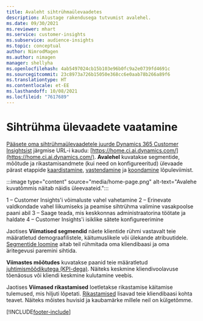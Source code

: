 ```yaml
---
title: Avaleht sihtrühmaülevaadetes
description: Alustage rakendusega tutvumist avalehel.
ms.date: 09/30/2021
ms.reviewer: mhart
ms.service: customer-insights
ms.subservice: audience-insights
ms.topic: conceptual
author: NimrodMagen
ms.author: nimagen
manager: shellyha
ms.openlocfilehash: 4ab5497024cb15b103e96b0fc9a2e0739fd4691c
ms.sourcegitcommit: 23c8973a726b15050e368cc6e0aab78b266a89f6
ms.translationtype: HT
ms.contentlocale: et-EE
ms.lasthandoff: 10/08/2021
ms.locfileid: "7617689"
---
```

# <a name="explore-audience-insights"></a>Sihtrühma ülevaadete vaatamine

[Pääsete oma sihtrühmaülevaadetele juurde Dynamics 365 Customer Insightsist](https://home.ci.ai.dynamics.com/) järgmise URL-i kaudu: [https://home.ci.ai.dynamics.com/](https://home.ci.ai.dynamics.com/).
**Avalehel** kuvatakse segmentide, mõõtude ja rikastamisandmete (kui need on konfigureeritud) ülevaade pärast etappide [kaardistamine](map-entities.md), [vastendamine](match-entities.md) ja [koondamine](merge-entities.md) lõpuleviimist.

:::image type="content" source="media/home-page.png" alt-text="Avalehe kuvatõmmis näitab näidis üleevaateid.":::

1 – Customer Insights'i võimaluste vahel vahetamine 2 – Erinevate valdkondade vahel liikumiseks ja peamise sihtrühma valimine vasakpoolse paani abil 3 – Saage teada, mis keskkonnas administraatorina töötate ja haldate 4 – Customer Insights'i isiklike sätete konfigureerimine

Jaotises **Viimatised segmendid** näete klientide rühmi vastavalt teie määratletud demograafilistele, käitumuslikele või ülekande atribuutidele. [Segmentide loomine](segments.md) aitab teil rühmitada oma kliendibaasi ja oma äritegevusi paremini sihtida.

**Viimastes mõõtudes** kuvatakse paanid teie määratletud [juhtimismõõdikutega (KPI-dega)](measures.md). Näiteks keskmine kliendivoolavuse tõenäosus või kliendi keskmine kulutamine veebis.

Jaotises **Viimased rikastamised** loetletakse rikastamise käitamise tulemused, mis hiljuti lõpetati. [Rikastamised](enrichment-hub.md) lisavad teie kliendibaasi kohta teavet. Näiteks mõistes huvisid ja kaubamärke millele neil on külgetõmme.

[!INCLUDE[footer-include](../includes/footer-banner.md)]